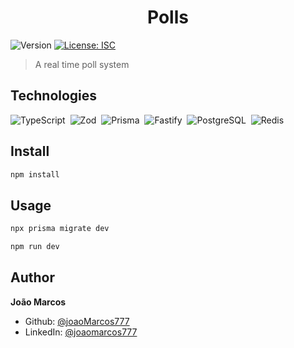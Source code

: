<h1 align="center">Polls</h1>
<p>
  <img alt="Version" src="https://img.shields.io/badge/version-1.0.0-blue.svg?cacheSeconds=2592000" />
  <a href="#" target="_blank">
    <img alt="License: ISC" src="https://img.shields.io/badge/License-ISC-yellow.svg" />
  </a>
</p>

> A real time poll system

## Technologies

![TypeScript](https://img.shields.io/badge/-TypeScript-05122A?style=flat&logo=typescript)&nbsp;
![Zod](https://img.shields.io/badge/-Zod-05122A?style=flat&logo=zod)&nbsp;
![Prisma](https://img.shields.io/badge/-Prisma-05122A?style=flat&logo=prisma)&nbsp;
![Fastify](https://img.shields.io/badge/-Fastify-05122A?style=flat&logo=fastify)&nbsp;
![PostgreSQL](https://img.shields.io/badge/-PostgreSQL-05122A?style=flat&logo=postgresql)&nbsp;
![Redis](https://img.shields.io/badge/-Redis-05122A?style=flat&logo=redis)&nbsp;

## Install

```sh
npm install
```

## Usage

```sh
npx prisma migrate dev
```

```sh
npm run dev
```

## Author

**João Marcos**

- Github: [@joaoMarcos777](https://github.com/joaoMarcos777)
- LinkedIn: [@joaomarcos777](https://linkedin.com/in/joaomarcos777)
